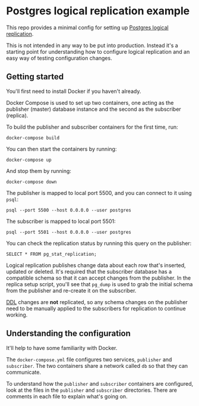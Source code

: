 # Postgres logical replication example

This repo provides a minimal config for setting up [Postgres logical
replication][1].

This is not intended in any way to be put into production. Instead it's a
starting point for understanding how to configure logical replication and an
easy way of testing configuration changes.

## Getting started

You'll first need to install Docker if you haven't already.

Docker Compose is used to set up two containers, one acting as the publisher
(master) database instance and the second as the subscriber (replica).

To build the publisher and subscriber containers for the first time, run:

```
docker-compose build
```

You can then start the containers by running:

```
docker-compose up
```

And stop them by running:

```
docker-compose down
```

The publisher is mapped to local port 5500, and you can connect to it using `psql`:

```
psql --port 5500 --host 0.0.0.0 --user postgres
```

The subscriber is mapped to local port 5501:

```
psql --port 5501 --host 0.0.0.0 --user postgres
```

You can check the replication status by running this query on the publisher:

```
SELECT * FROM pg_stat_replication;
```

Logical replication publishes change data about each row that's inserted,
updated or deleted. It's required that the subscriber database has a compatible
schema so that it can accept changes from the publisher. In the replica setup
script, you'll see that `pg_dump` is used to grab the initial schema from the
publisher and re-create it on the subscriber.

[DDL][2] changes are **not** replicated, so any schema changes on the publisher
need to be manually applied to the subscribers for replication to continue
working.

[1]: https://www.postgresql.org/docs/11/logical-replication.html
[2]: https://www.postgresql.org/docs/current/ddl.html

## Understanding the configuration

It'll help to have some familiarity with Docker.

The `docker-compose.yml` file configures two services, `publisher` and
`subscriber`. The two containers share a network called `db` so that they can
communicate.

To understand how the `publisher` and `subscriber` containers are configured,
look at the files in the `publisher` and `subscriber` directories. There are
comments in each file to explain what's going on.
